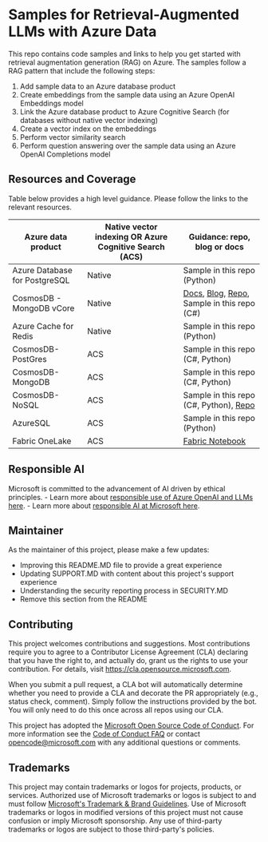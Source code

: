 # Samples for Retrieval-Augmented LLMs with Azure Data

This repo contains code samples and links to help you get started with retrieval augmentation generation (RAG) on Azure. 
The samples follow a RAG pattern that include the following steps:

1. Add sample data to an Azure database product
2. Create embeddings from the sample data using an Azure OpenAI Embeddings model
3. Link the Azure database product to Azure Cognitive Search (for databases without native vector indexing)
4. Create a vector index on the embeddings
5. Perform vector similarity search
6. Perform question answering over the sample data using an Azure OpenAI Completions model
   

## Resources and Coverage

Table below provides a high level guidance. Please follow the links to the relevant resources.

| Azure data product |Native vector indexing OR Azure Cognitive Search (ACS) | Guidance: repo, blog or docs| 
|----------|----------|---------------------------------------------|
|   Azure Database for PostgreSQL |      Native    | Sample in this repo (Python)|
|   CosmosDB - MongoDB vCore |    Native      | [Docs](https://learn.microsoft.com/en-us/azure/cosmos-db/mongodb/vcore/vector-search/), [Blog](https://devblogs.microsoft.com/cosmosdb/introducing-vector-search-in-azure-cosmos-db-for-mongodb-vcore/), [Repo](https://github.com/AzureCosmosDB/VectorSearchAiAssistant/tree/MongovCorev2), Sample in this repo (C#)  |
|   Azure Cache for Redis |      Native    | Sample in this repo (Python)|
|   CosmosDB-PostGres  |    ACS    |                   Sample in this repo (C#, Python)                         |
|   CosmosDB-MongoDB |    ACS      |                   Sample in this repo (C#, Python)                          |
|   CosmosDB-NoSQL  |    ACS      |                    Sample in this repo (C#, Python), [Repo](https://github.com/AzureCosmosDB/VectorSearchAiAssistant/tree/cognitive-search-vector-v2)                          |
|   AzureSQL  |      ACS    |                      Sample in this repo (Python)                      |          |
|   Fabric OneLake  |   ACS       |            [Fabric Notebook](https://msit.powerbi.com/groups/d53590d4-b7f4-4168-816f-bd1a0a6417cd/synapsenotebooks/b37add4f-dbe7-44eb-8ed1-bfd7b2036ed9?experience=power-bi)                                 |


## Responsible AI

Microsoft is committed to the advancement of AI driven by ethical principles.
    - Learn more about [responsible use of Azure OpenAI and LLMs here](https://learn.microsoft.com/legal/cognitive-services/openai/overview?context=/azure/ai-services/openai/context/context).
    - Learn more about [responsible AI at Microsoft here](https://aka.ms/RAI).

## Maintainer

As the maintainer of this project, please make a few updates:

- Improving this README.MD file to provide a great experience
- Updating SUPPORT.MD with content about this project's support experience
- Understanding the security reporting process in SECURITY.MD
- Remove this section from the README


## Contributing

This project welcomes contributions and suggestions.  Most contributions require you to agree to a
Contributor License Agreement (CLA) declaring that you have the right to, and actually do, grant us
the rights to use your contribution. For details, visit https://cla.opensource.microsoft.com.

When you submit a pull request, a CLA bot will automatically determine whether you need to provide
a CLA and decorate the PR appropriately (e.g., status check, comment). Simply follow the instructions
provided by the bot. You will only need to do this once across all repos using our CLA.

This project has adopted the [Microsoft Open Source Code of Conduct](https://opensource.microsoft.com/codeofconduct/).
For more information see the [Code of Conduct FAQ](https://opensource.microsoft.com/codeofconduct/faq/) or
contact [opencode@microsoft.com](mailto:opencode@microsoft.com) with any additional questions or comments.

## Trademarks

This project may contain trademarks or logos for projects, products, or services. Authorized use of Microsoft 
trademarks or logos is subject to and must follow 
[Microsoft's Trademark & Brand Guidelines](https://www.microsoft.com/en-us/legal/intellectualproperty/trademarks/usage/general).
Use of Microsoft trademarks or logos in modified versions of this project must not cause confusion or imply Microsoft sponsorship.
Any use of third-party trademarks or logos are subject to those third-party's policies.

